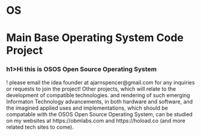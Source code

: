 # OS
<h1>Main Base Operating System Code Project</h1>
<h3>h1>Hi this is OSOS Open Source Operating System</h1>! 
please email the idea founder at ajarnspencer@gmail.com for any inquiries or requests to join the project!</h3>
Other projects, which will relate to the development of compatible technologies. and rendering of such emerging Informaton Technology advancements, in both hardware and software, and the imagined applied uses and implementations, which should be compatable with the OSOS Open Source Operating System, can be studied on my websites at https://obmlabs.com and https://hoload.co (and more related tech sites to come).
